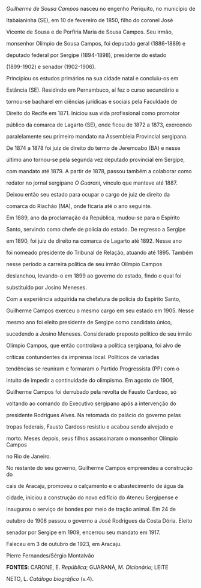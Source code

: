 

*Guilherme de Sousa Campos* nasceu no engenho Periquito, no município de

Itabaianinha (SE), em 10 de fevereiro de 1850, filho do coronel José

Vicente de Sousa e de Porfíria Maria de Sousa Campos. Seu irmão,

monsenhor Olímpio de Sousa Campos, foi deputado geral (1886-1889) e

deputado federal por Sergipe (1894-1898), presidente do estado

(1899-1902) e senador (1902-1906).



Principiou os estudos primários na sua cidade natal e concluiu-os em

Estância (SE). Residindo em Pernambuco, aí fez o curso secundário e

tornou-se bacharel em ciências jurídicas e sociais pela Faculdade de

Direito do Recife em 1871. Iniciou sua vida profissional como promotor

público da comarca de Lagarto (SE), onde ficou de 1872 a 1873, exercendo

paralelamente seu primeiro mandato na Assembleia Provincial sergipana.

De 1874 a 1878 foi juiz de direito do termo de Jeremoabo (BA) e nesse

último ano tornou-se pela segunda vez deputado provincial em Sergipe,

com mandato até 1879. A partir de 1878, passou também a colaborar como

redator no jornal sergipano *O Guarani*, vínculo que manteve até 1887.

Deixou então seu estado para ocupar o cargo de juiz de direito da

comarca do Riachão (MA), onde ficaria até o ano seguinte.



Em 1889, ano da proclamação da República, mudou-se para o Espírito

Santo, servindo como chefe de polícia do estado. De regresso a Sergipe

em 1890, foi juiz de direito na comarca de Lagarto até 1892. Nesse ano

foi nomeado presidente do Tribunal de Relação, atuando até 1895. Também

nesse período a carreira política de seu irmão Olímpio Campos

deslanchou, levando-o em 1899 ao governo do estado, findo o qual foi

substituído por Josino Meneses.



Com a experiência adquirida na chefatura de polícia do Espírito Santo,

Guilherme Campos exerceu o mesmo cargo em seu estado em 1905. Nesse

mesmo ano foi eleito presidente de Sergipe como candidato único,

sucedendo a Josino Meneses. Considerado preposto político de seu irmão

Olímpio Campos, que então controlava a política sergipana, foi alvo de

críticas contundentes da imprensa local. Políticos de variadas

tendências se reuniram e formaram o Partido Progressista (PP) com o

intuito de impedir a continuidade do olimpismo. Em agosto de 1906,

Guilherme Campos foi derrubado pela revolta de Fausto Cardoso, só

voltando ao comando do Executivo sergipano após a intervenção do

presidente Rodrigues Alves. Na retomada do palácio do governo pelas

tropas federais, Fausto Cardoso resistiu e acabou sendo alvejado e

morto. Meses depois, seus filhos assassinaram o monsenhor Olímpio Campos

no Rio de Janeiro.



No restante do seu governo, Guilherme Campos empreendeu a construção do

cais de Aracaju, promoveu o calçamento e o abastecimento de água da

cidade, iniciou a construção do novo edifício do Ateneu Sergipense e

inaugurou o serviço de bondes por meio de tração animal. Em 24 de

outubro de 1908 passou o governo a José Rodrigues da Costa Dória. Eleito

senador por Sergipe em 1909, encerrou seu mandato em 1917.



Faleceu em 3 de outubro de 1923, em Aracaju.



Pierre Fernandes/Sérgio Montalvão



**FONTES**: CARONE, E. *República*; GUARANÁ, M. *Dicionário*; LEITE

NETO, L. *Catálogo biográfico* (v.4).


